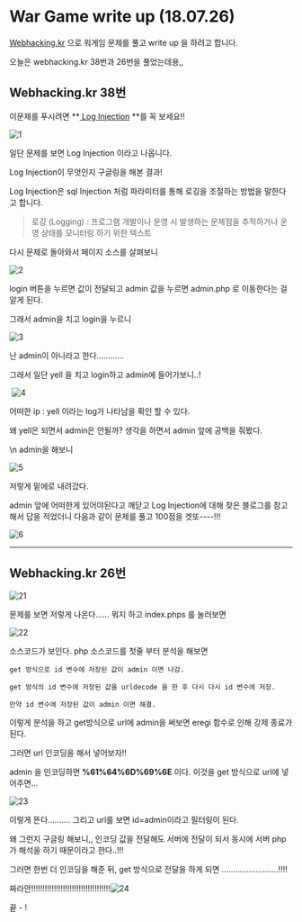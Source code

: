 # War Game write up (18.07.26) #

[Webhacking.kr](http://webhacking.kr) 으로 워게임 문제를 풀고 write up 을 하려고 합니다.

오늘은 webhacking.kr 38번과 26번을 풀었는데용,,



##  Webhacking.kr 38번 

이문제를 푸시려면 **[ Log Injection](http://unabated.tistory.com/entry/Log-Injection) **를 꼭 보세요!!

![1](C:\Users\Yellme\Desktop\1.PNG)

일단 문제를 보면 Log Injection 이라고 나옵니다. 

 Log Injection이 무엇인지 구글링을 해본 결과!

Log Injection은 sql Injection 처럼 파라미터를 통해 로깅을 조절하는 방법을 말한다고 합니다.

> 로깅 (Logging) : 프로그램 개발이나 운영 시 발생하는 문제점을 추적하거나 운영 상태를 모니터링 하기 위한 텍스트 



다시 문제로 돌아와서 페이지 소스를 살펴보니

![2](C:\Users\Yellme\Desktop\2.PNG)

login 버튼을 누르면 값이 전달되고 admin 값을 누르면 admin.php 로 이동한다는 걸 알게 된다.

그래서 admin을 치고 login을 누르니

![3](C:\Users\Yellme\Desktop\3.PNG)

 난 admin이 아니라고 한다............

그래서 일단 yell 을 치고 login하고 admin에 들어가보니..!

​                       ![4](C:\Users\Yellme\Desktop\4.PNG)

어떠한 ip : yell 이라는 log가 나타남을 확인 할 수 있다.

왜 yell은 되면서 admin은 안될까? 생각을 하면서 admin 앞에 공백을 줘봤다.

\n admin을 해보니

 ![5](C:\Users\Yellme\Desktop\5.PNG)

저렇게 밑에로 내려갔다.  

admin 앞에 어떠한게 있어야된다고 깨닫고  Log Injection에 대해 찾은 블로그를 참고해서 답을 적었더니 다음과 같이 문제를 풀고 100점을 겟또----!!! 

![6](C:\Users\Yellme\Desktop\6.PNG)





------



 ## Webhacking.kr 26번 ##

![21](C:\Users\Yellme\Desktop\21.PNG)

문제를 보면 저렇게 나온다...... 뭐지 하고 index.phps 를 눌러보면

![22](C:\Users\Yellme\Desktop\22.PNG)

소스코드가 보인다.  php 소스코드를 첫줄 부터 분석을 해보면 

```
get 방식으로 id 변수에 저장된 값이 admin 이면 나감.

get 방식의 id 변수에 저장된 값을 urldecode 을 한 후 다시 다시 id 변수에 저장.

만약 id 변수에 저장된 값이 admin 이면 해결.
```

이렇게 분석을 하고 get방식으로 url에 admin을 써보면 eregi 함수로 인해 강제 종료가 된다.

그러면 url 인코딩을 해서 넣어보자!!

admin 을 인코딩하면 **%61%64%6D%69%6E** 이다. 이것을 get 방식으로 url에 넣어주면...

![23](C:\Users\Yellme\Desktop\23.PNG)

이렇게 뜬다.......... 그리고 url를 보면 id=admin이라고 필터링이 된다. 

 왜 그런지 구글링 해보니,, 인코딩 값을 전달해도 서버에 전달이 되서 동시에 서버 php가 해석을 하기 때문이라고 한다..!!!

그러면 한번 더 인코딩을 해준 뒤, get 방식으로 전달을 하게 되면 .........................!!!!

짜라안!!!!!!!!!!!!!!!!!!!!!!!!!!!!!!!!!!!![24](C:\Users\Yellme\Desktop\24.PNG)





끝 - !

